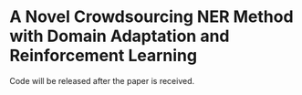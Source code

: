 # A Novel Crowdsourcing NER Method with Domain Adaptation and Reinforcement Learning
Code will be released after the paper is received. 
